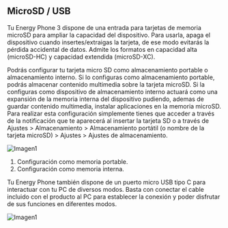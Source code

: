 ## MicroSD / USB

Tu Energy Phone 3 dispone de una entrada para tarjetas de memoria microSD para ampliar la capacidad del dispositivo. Para usarla, apaga el dispositivo cuando insertes/extraigas la tarjeta, de ese modo evitarás la pérdida accidental de datos. Admite los formatos en capacidad alta \(microSD-HC\) y capacidad extendida \(microSD-XC\).

Podrás configurar tu tarjeta micro SD como almacenamiento portable o almacenamiento interno. Si lo configuras como almacenamiento portable, podrás almacenar contenido multimedia sobre la tarjeta microSD. Si la configuras como dispositivo de almacenamiento interno actuará como una expansión de la memoria interna del dispositivo pudiendo, ademas de guardar contenido multimedia, instalar aplicaciones en la memoria microSD. Para realizar esta configuración simplemente tienes que acceder a través de la notificación que te aparecerá al insertar la tarjeta SD o a través de Ajustes > Almacenamiento > Almacenamiento portátil (o nombre de la tarjeta microSD) > Ajustes > Ajustes de almacenamiento. 

![Imagen1](http://static.energysistem.com/images/manuals/42436/58d2ad7aca1f3.jpg)

1. Configuración como memoria portable.
2. Configuración como memoria interna.


Tu Energy Phone también dispone de un puerto micro USB tipo C para interactuar con tu PC de diversos modos. Basta con conectar el cable incluido con el producto al PC para establecer la conexión y poder disfrutar de sus funciones en diferentes modos.

![Imagen1](http://static.energysistem.com/images/manuals/42436/58dd24aa7b102.jpg)


